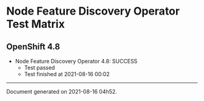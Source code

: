 
Node Feature Discovery Operator Test Matrix
===========================================

OpenShift 4.8
-------------


* Node Feature Discovery Operator 4.8: SUCCESS
  - Test passed
  - Test finished at 2021-08-16 00:02


---
Document generated on 2021-08-16 04h52.
